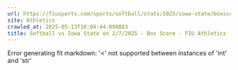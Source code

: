 ```yaml
---
url: https://fiusports.com/sports/softball/stats/2025/iowa-state/boxscore/12782
site: Athletics
crawled_at: 2025-05-13T10:04:44.098883
title: Softball vs Iowa State on 2/7/2025 - Box Score - FIU Athletics
---
```


Error generating fit markdown: '<' not supported between instances of 'int' and 'str'